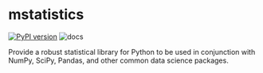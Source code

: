 # mstatistics

[![PyPI version](https://badge.fury.io/py/mstatistics.svg)](https://badge.fury.io/py/mstatistics)
![docs](https://readthedocs.org/projects/pip/badge/)

Provide a robust statistical library for Python to be used in conjunction with NumPy, SciPy, Pandas, and other common data science packages.
